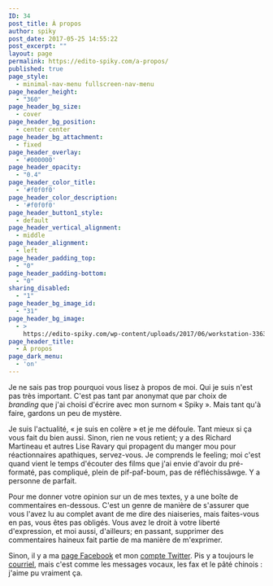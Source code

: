 ```yaml
---
ID: 34
post_title: À propos
author: spiky
post_date: 2017-05-25 14:55:22
post_excerpt: ""
layout: page
permalink: https://edito-spiky.com/a-propos/
published: true
page_style:
  - minimal-nav-menu fullscreen-nav-menu
page_header_height:
  - "360"
page_header_bg_size:
  - cover
page_header_bg_position:
  - center center
page_header_bg_attachment:
  - fixed
page_header_overlay:
  - '#000000'
page_header_opacity:
  - "0.4"
page_header_color_title:
  - '#f0f0f0'
page_header_color_description:
  - '#f0f0f0'
page_header_button1_style:
  - default
page_header_vertical_alignment:
  - middle
page_header_alignment:
  - left
page_header_padding_top:
  - "0"
page_header_padding-bottom:
  - "0"
sharing_disabled:
  - "1"
page_header_bg_image_id:
  - "31"
page_header_bg_image:
  - >
    https://edito-spiky.com/wp-content/uploads/2017/06/workstation-336369_1920.jpg
page_header_title:
  - À propos
page_dark_menu:
  - 'on'
---
```

Je ne sais pas trop pourquoi vous lisez à propos de moi. Qui je suis n'est pas très important. C'est pas tant par anonymat que par choix de <em>branding</em> que j'ai choisi d'écrire avec mon surnom « Spiky ». Mais tant qu'à faire, gardons un peu de mystère.

Je suis l'actualité, « je suis en colère » et je me défoule. Tant mieux si ça vous fait du bien aussi. Sinon, rien ne vous retient; y a des Richard Martineau et autres Lise Ravary qui propagent du manger mou pour réactionnaires apathiques, servez-vous. Je comprends le feeling; moi c'est quand vient le temps d'écouter des films que j'ai envie d'avoir du pré-formaté, pas compliqué, plein de pif-paf-boum, pas de réfléchissâwge. Y a personne de parfait.

Pour me donner votre opinion sur un de mes textes, y a une boîte de commentaires en-dessous. C'est un genre de manière de s'assurer que vous l'avez lu au complet avant de me dire des niaiseries, mais faites-vous en pas, vous êtes pas obligés. Vous avez le droit à votre liberté d'expression, et moi aussi, d'ailleurs; en passant, supprimer des commentaires haineux fait partie de ma manière de m'exprimer.

Sinon, il y a ma <a href="https://facebook.com/editospiky">page Facebook</a> et mon <a href="https://twitter.com/editospiky">compte Twitter</a>. Pis y a toujours le <a href="mailto:spiky@edito-spiky.com">courriel</a>, mais c'est comme les messages vocaux, les fax et le pâté chinois : j'aime pu vraiment ça.
